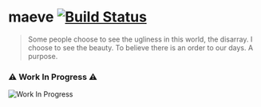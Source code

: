 # maeve [![Build Status](https://travis-ci.org/ateev/maeve.svg?branch=master)](https://travis-ci.org/ateev/maeve)


> Some people choose to see the ugliness in this world, the disarray. I choose to see the beauty. To believe there is an order to our days. A purpose. 

### :warning: Work In Progress :warning:

![Work In Progress](http://hbz.h-cdn.co/assets/16/49/768x414/gallery-1480950280-maeve.jpg)
